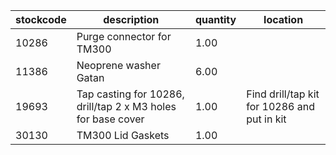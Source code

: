 |stockcode|description|quantity|location|
|---------|-----------|--------|--------|
|10286|Purge connector for TM300|1.00||
|11386|Neoprene washer Gatan|6.00||
|19693|Tap casting for 10286, drill/tap 2 x M3 holes for base cover|1.00|Find drill/tap kit for 10286 and put in kit|
|30130|TM300 Lid Gaskets|1.00||
